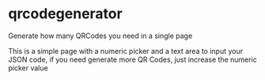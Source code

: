 # qrcodegenerator
Generate how many QRCodes you need in a single page

This is a simple page with a numeric picker and a text area to input your JSON code, if you need generate more QR Codes, just increase the numeric picker value
